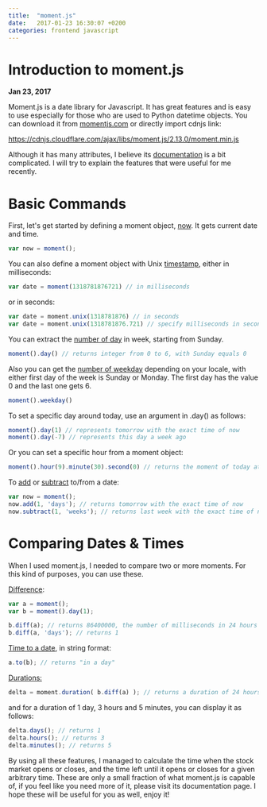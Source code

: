 ```yaml
---
title:  "moment.js"
date:   2017-01-23 16:30:07 +0200
categories: frontend javascript
---
```


# Introduction to moment.js

**Jan 23, 2017**<!-- \ -->
<!-- <sup>Last modified: **Dec 2, 2018**</sup> -->

Moment.js is a date library for Javascript. It has great features and is easy to use especially for those who are used to Python datetime objects. You can download it from <a href="http://momentjs.com/" target="_blank">momentjs.com</a> or directly import cdnjs link:

<a href="https://cdnjs.cloudflare.com/ajax/libs/moment.js/2.13.0/moment.min.js" target="_blank">https://cdnjs.cloudflare.com/ajax/libs/moment.js/2.13.0/moment.min.js</a>

Although it has many attributes, I believe its <a href="http://momentjs.com/docs/" target="_blank">documentation</a> is a bit complicated. I will try to explain the features that were useful for me recently.

# Basic Commands

First, let's get started by defining a moment object, <span style="text-decoration: underline;">now</span>. It gets current date and time.

```javascript
var now = moment();
```

You can also define a moment object with Unix <span style="text-decoration: underline;">timestamp</span>, either in milliseconds:

```javascript
var date = moment(1318781876721) // in milliseconds
```

or in seconds:

```javascript
var date = moment.unix(1318781876) // in seconds
var date = moment.unix(1318781876.721) // specify milliseconds in seconds
```

You can extract the <span style="text-decoration: underline;">number of day</span> in week, starting from Sunday.

```javascript
moment().day() // returns integer from 0 to 6, with Sunday equals 0
```

Also you can get the <span style="text-decoration: underline;">number of weekday</span> depending on your locale, with either first day of the week is Sunday or Monday. The first day has the value 0 and the last one gets 6.

```javascript
moment().weekday()
```

To set a specific day around today, use an argument in .day() as follows:

```javascript
moment().day(1) // represents tomorrow with the exact time of now
moment().day(-7) // represents this day a week ago
```

Or you can set a specific hour from a moment object:

```javascript
moment().hour(9).minute(30).second(0) // returns the moment of today at 09:30AM
```

To <span style="text-decoration: underline;">add</span> or <span style="text-decoration: underline;">subtract</span> to/from a date:

```javascript
var now = moment();
now.add(1, 'days'); // returns tomorrow with the exact time of now
now.subtract(1, 'weeks'); // returns last week with the exact time of now
```

# Comparing Dates & Times

When I used moment.js, I needed to compare two or more moments. For this kind of purposes, you can use these.

<span style="text-decoration: underline;">Difference</span>:

```javascript
var a = moment();
var b = moment().day(1);

b.diff(a); // returns 86400000, the number of milliseconds in 24 hours
b.diff(a, 'days'); // returns 1
```

<span style="text-decoration: underline;">Time to a date</span>, in string format:

```javascript
a.to(b); // returns "in a day"
```

<span style="text-decoration: underline;">Durations:</span>

```javascript
delta = moment.duration( b.diff(a) ); // returns a duration of 24 hours length
```

and for a duration of 1 day, 3 hours and 5 minutes, you can display it as follows:

```javascript
delta.days(); // returns 1
delta.hours(); // returns 3
delta.minutes(); // returns 5
```

By using all these features, I managed to calculate the time when the stock market opens or closes, and the time left until it opens or closes for a given arbitrary time. These are only a small fraction of what moment.js is capable of, if you feel like you need more of it, please visit its documentation page. I hope these will be useful for you as well, enjoy it!


<script src="https://utteranc.es/client.js"
        repo="developweekly/blog"
        issue-term="title"
        label="comments"
        theme="github-light"
        crossorigin="anonymous"
        async>
</script>
